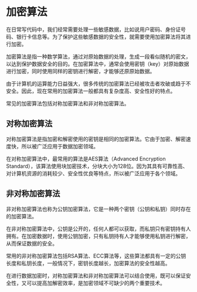 # 加密算法

在日常写代码中，我们经常需要处理一些敏感数据，比如说用户密码、身份证号码、银行卡信息等。为了保护这些敏感数据的安全性，就需要使用加密算法将其进行加密。

加密算法是指一种数学算法，通过对原始数据的处理，生成一段看似随机的密文，以达到保护数据安全的目的。在加密算法中，通常会使用密钥（key）对原始数据进行加密，同时使用同样的密钥进行解密，才能够还原原始数据。

由于计算机的运算能力日益强大，很多传统的加密算法已经被攻击者攻破或趋于不安全。因此，现在常用的加密算法一般都具有复杂度高、安全性好的特点。

常见的加密算法包括对称加密算法和非对称加密算法。

## 对称加密算法

对称加密算法是指加密和解密使用的密钥是相同的加密算法。它由于加密、解密速度快，所以被广泛应用于数据加密领域。

在对称加密算法中，最常用的算法是AES算法（Advanced Encryption Standard），该算法使用块加密技术，分块大小为128位。因为其具有可靠性高、对计算机资源的消耗较少、安全性优良等特点，所以被广泛应用于各个领域。

## 非对称加密算法

非对称加密算法也称为公钥加密算法，它是一种两个密钥（公钥和私钥）同时存在的加密算法。

在非对称加密算法中，公钥是公开的，任何人都可以获取，而私钥只有密钥持有人拥有。在加密数据时，使用公钥加密，只有私钥持有人才能够使用私钥进行解密，从而保证数据的安全。

常用的非对称加密算法包括RSA算法、ECC算法等，这些算法都具有一定的公钥长度和私钥长度，一般情况下，密钥长度越长，加密算法的安全性越高。

在进行数据加密时，对称加密算法和非对称加密算法可以结合使用，既可以保证安全性，又可以提高加解密效率，是加密领域不可缺少的两个重要技术。